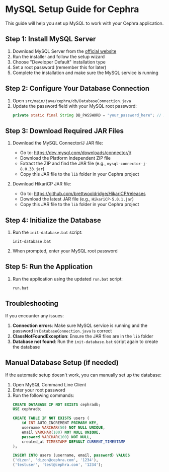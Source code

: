 # MySQL Setup Guide for Cephra

This guide will help you set up MySQL to work with your Cephra application.

## Step 1: Install MySQL Server

1. Download MySQL Server from the [official website](https://dev.mysql.com/downloads/mysql/)
2. Run the installer and follow the setup wizard
3. Choose "Developer Default" installation type
4. Set a root password (remember this for later)
5. Complete the installation and make sure the MySQL service is running

## Step 2: Configure Your Database Connection

1. Open `src/main/java/cephra/db/DatabaseConnection.java`
2. Update the password field with your MySQL root password:
   ```java
   private static final String DB_PASSWORD = "your_password_here"; // Replace with your MySQL root password
   ```

## Step 3: Download Required JAR Files

1. Download the MySQL Connector/J JAR file:
   - Go to: https://dev.mysql.com/downloads/connector/j/
   - Download the Platform Independent ZIP file
   - Extract the ZIP and find the JAR file (e.g., `mysql-connector-j-8.0.33.jar`)
   - Copy this JAR file to the `lib` folder in your Cephra project

2. Download HikariCP JAR file:
   - Go to: https://github.com/brettwooldridge/HikariCP/releases
   - Download the latest JAR file (e.g., `HikariCP-5.0.1.jar`)
   - Copy this JAR file to the `lib` folder in your Cephra project

## Step 4: Initialize the Database

1. Run the `init-database.bat` script:
   ```
   init-database.bat
   ```
2. When prompted, enter your MySQL root password

## Step 5: Run the Application

1. Run the application using the updated `run.bat` script:
   ```
   run.bat
   ```

## Troubleshooting

If you encounter any issues:

1. **Connection errors**: Make sure MySQL service is running and the password in `DatabaseConnection.java` is correct
2. **ClassNotFoundException**: Ensure the JAR files are in the `lib` folder
3. **Database not found**: Run the `init-database.bat` script again to create the database

## Manual Database Setup (if needed)

If the automatic setup doesn't work, you can manually set up the database:

1. Open MySQL Command Line Client
2. Enter your root password
3. Run the following commands:
   ```sql
   CREATE DATABASE IF NOT EXISTS cephradb;
   USE cephradb;
   
   CREATE TABLE IF NOT EXISTS users (
       id INT AUTO_INCREMENT PRIMARY KEY,
       username VARCHAR(50) NOT NULL UNIQUE,
       email VARCHAR(100) NOT NULL UNIQUE,
       password VARCHAR(100) NOT NULL,
       created_at TIMESTAMP DEFAULT CURRENT_TIMESTAMP
   );
   
   INSERT INTO users (username, email, password) VALUES 
   ('dizon', 'dizon@cephra.com', '1234'),
   ('testuser', 'test@cephra.com', '1234');
   ```